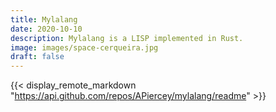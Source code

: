 ```yaml
---
title: Mylalang
date: 2020-10-10
description: Mylalang is a LISP implemented in Rust.
image: images/space-cerqueira.jpg
draft: false
---
```

{{< display_remote_markdown "https://api.github.com/repos/APiercey/mylalang/readme" >}}
